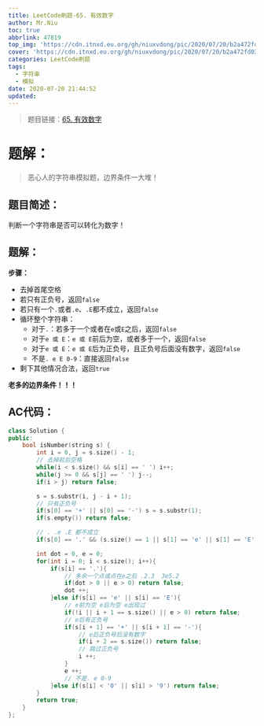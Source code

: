```yaml
---
title: LeetCode刷题-65. 有效数字
author: Mr.Niu
toc: true
abbrlink: 47819
top_img: 'https://cdn.itnxd.eu.org/gh/niuxvdong/pic/2020/07/20/b2a472fd03d7676fc29016169f5e4eee.png'
cover: 'https://cdn.itnxd.eu.org/gh/niuxvdong/pic/2020/07/20/b2a472fd03d7676fc29016169f5e4eee.png'
categories: LeetCode刷题
tags:
  - 字符串
  - 模拟
date: 2020-07-20 21:44:52
updated:
---
```




















> 题目链接：[65. 有效数字]( https://leetcode-cn.com/problems/valid-number/)



# 题解：



> 恶心人的字符串模拟题，边界条件一大堆！



## 题目简述：

判断一个字符串是否可以转化为数字！



## 题解：



**步骤：**

- 去掉首尾空格
- 若只有正负号，返回`false`
- 若只有一个`.`或者`.e`、`.E`都不成立，返回`false`
- 循环整个字符串：
  - 对于`.`：若多于一个或者在`e`或`E`之后，返回`false`
  - 对于`e 或 E`：`e 或 E`前后为空，或者多于一个，返回`false`
  - 对于`e 或 E`：`e 或 E`后为正负号，且正负号后面没有数字，返回`false`
  - 不是`. e E 0-9`：直接返回`false`
- 剩下其他情况合法，返回`true`



**老多的边界条件！！！**

## AC代码：



```c++
class Solution {
public:
    bool isNumber(string s) {
        int i = 0, j = s.size() - 1;
        // 去掉前后空格
        while(i < s.size() && s[i] == ' ') i++;
        while(j >= 0 && s[j] == ' ') j--;
        if(i > j) return false;

        s = s.substr(i, j - i + 1);
        // 只有正负号
        if(s[0] == '+' || s[0] == '-') s = s.substr(1);
        if(s.empty()) return false;

        // . .e .E 都不成立
        if(s[0] == '.' && (s.size() == 1 || s[1] == 'e' || s[1] == 'E')) return false;

        int dot = 0, e = 0;
        for(int i = 0; i < s.size(); i++){
            if(s[i] == '.'){
                // 多余一个点或点在e之后 .2.3  3e5.2
                if(dot > 0 || e > 0) return false;
                dot ++;
            }else if(s[i] == 'e' || s[i] == 'E'){
                // e前为空 e后为空 e出现过
                if(!i || i + 1 == s.size() || e > 0) return false;
                // e后有正负号
                if(s[i + 1] == '+' || s[i + 1] == '-'){
                    // e后正负号后没有数字
                    if(i + 2 == s.size()) return false;
                    // 跳过正负号
                    i ++;
                }
                e ++;
                // 不是. e 0-9
            }else if(s[i] < '0' || s[i] > '9') return false; 
        }
        return true;
    }
};
```



